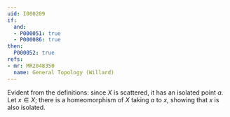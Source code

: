 ```yaml
---
uid: I000209
if:
  and:
  - P000051: true
  - P000086: true
then:
  P000052: true
refs:
- mr: MR2048350
  name: General Topology (Willard)
---
```


Evident from the definitions:
since $X$ is scattered, it has an isolated point $a$. Let $x\in X$; there
is a homeomorphism of $X$ taking $a$ to $x$, showing that $x$ is also isolated.
